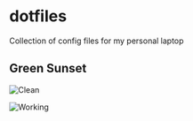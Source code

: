 # dotfiles
Collection of config files for my personal laptop

## Green Sunset


![Clean](https://i.imgur.com/Bw4G4FC.png)

![Working](https://i.imgur.com/rRmP3DA.png)

